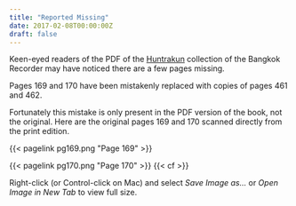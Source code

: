 ```yaml
---
title: "Reported Missing"
date: 2017-02-08T00:00:00Z
draft: false
---
```

Keen-eyed readers of the PDF of the [Huntrakun](http://dl.parliament.go.th/bitstream/handle/lirt/296974/2536_สมหมาย_ฮุนตระกูล_b.pdf) collection of the Bangkok Recorder may have noticed there are a few pages missing.

<!--more-->

Pages 169 and 170 have been mistakenly replaced with copies of pages 461 and 462.

Fortunately this mistake is only present in the PDF version of the book, not the original. Here are the original pages 169 and 170 scanned directly from the print edition.

{{< pagelink pg169.png "Page 169" >}}

{{< pagelink pg170.png "Page 170" >}}
{{< cf >}}

Right-click (or Control-click on Mac) and select _Save Image as…_ or _Open Image in New Tab_ to view full size.
